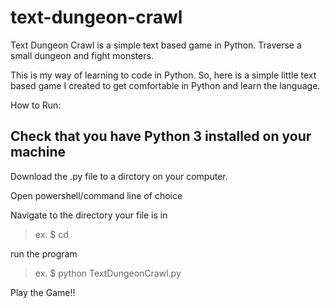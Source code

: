 # text-dungeon-crawl
Text Dungeon Crawl is a simple text based game in Python. Traverse a small dungeon and fight monsters.

This is my way of learning to code in Python. So, here is a simple little text based game I created to get comfortable in Python 
and learn the language.


How to Run:
## Check that you have Python 3 installed on your machine ##
Download the .py file to a dirctory on your computer.

Open powershell/command line of choice

Navigate to the directory your file is in 
  
>  ex. $ cd <file-path>
  
run the program
  
>  ex. $ python TextDungeonCrawl.py
  
Play the Game!!
